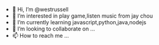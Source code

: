 - 👋 Hi, I’m @westrussell
- 👀 I’m interested in play game,listen music from jay chou
- 🌱 I’m currently learning javascript,python,java,nodejs
- 💞️ I’m looking to collaborate on ...
- 📫 How to reach me ...

<!---
westrussell/westrussell is a ✨ special ✨ repository because its `README.md` (this file) appears on your GitHub profile.
You can click the Preview link to take a look at your changes.
--->
